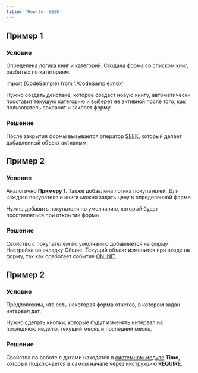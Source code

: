 ```yaml
---
title: 'How-to: SEEK'
---
```


## Пример 1

### Условие

Определена логика книг и категорий. Создана форма со списком книг, разбитых по категориям.

import {CodeSample} from './CodeSample.mdx'

<CodeSample url="https://ru-documentation.lsfusion.org/sample?file=UseCaseSeek&block=sample1"/>

Нужно создать действие, которое создаст новую книгу, автоматически проставит текущую категорию и выберет ее активной после того, как пользователь сохранит и закроет форму.

### Решение

<CodeSample url="https://ru-documentation.lsfusion.org/sample?file=UseCaseSeek&block=solution1"/>

После закрытия формы вызывается оператор [SEEK](SEEK_operator.md), который делает добавленный объект активным.

## Пример 2

### Условие

Аналогично **Примеру 1**. Также добавлена логика покупателей. Для каждого покупателя и книги можно задать цену в определенной форме.

<CodeSample url="https://ru-documentation.lsfusion.org/sample?file=UseCaseSeek&block=sample2"/>

Нужно добавить покупателя по умолчанию, который будет проставляться при открытии формы.

### Решение

<CodeSample url="https://ru-documentation.lsfusion.org/sample?file=UseCaseSeek&block=solution2"/>

Свойство с покупателем по умолчанию добавляется на форму Настройка во вкладку Общие. Текущий объект изменится при входе на форму, так как сработает событие [ON INIT](Event_block.md).

## Пример 2

### Условие

Предположим, что есть некоторая форма отчетов, в котором задан интервал дат.

<CodeSample url="https://ru-documentation.lsfusion.org/sample?file=UseCaseSeek&block=sample3"/>

Нужно сделать кнопки, которые будут изменять интервал на последнюю неделю, текущий месяц и последний месяц.

### Решение

<CodeSample url="https://ru-documentation.lsfusion.org/sample?file=UseCaseSeek&block=solution3"/>

Свойства по работе с датами находятся в [системном модуле](Modules.md) **Time**, который подключается в самом начале через инструкцию **REQUIRE**.
